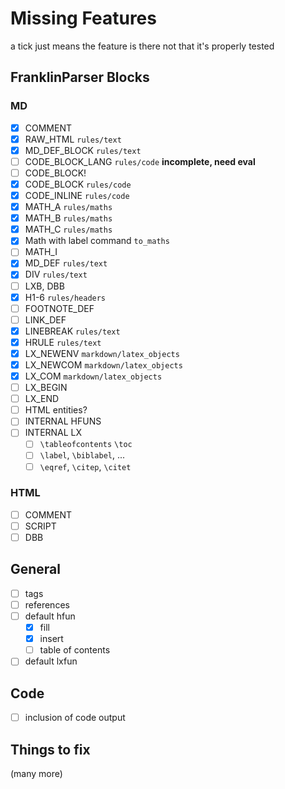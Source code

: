 # Missing Features

a tick just means the feature is there not that it's properly tested

## FranklinParser Blocks

### MD

* [x] COMMENT
* [x] RAW_HTML `rules/text`
* [x] MD_DEF_BLOCK `rules/text`
* [ ] CODE_BLOCK_LANG `rules/code` **incomplete, need eval**
* [ ] CODE_BLOCK!
* [x] CODE_BLOCK `rules/code`
* [x] CODE_INLINE `rules/code`
* [x] MATH_A `rules/maths`
* [x] MATH_B `rules/maths`
* [x] MATH_C `rules/maths`
* [x] Math with label command `to_maths`
* [ ] MATH_I
* [x] MD_DEF `rules/text`
* [x] DIV `rules/text`
* [ ] LXB, DBB
* [x] H1-6 `rules/headers`
* [ ] FOOTNOTE_DEF
* [ ] LINK_DEF
* [x] LINEBREAK `rules/text`
* [x] HRULE `rules/text`
* [x] LX_NEWENV `markdown/latex_objects`
* [x] LX_NEWCOM `markdown/latex_objects`
* [x] LX_COM `markdown/latex_objects`
* [ ] LX_BEGIN
* [ ] LX_END
* [ ] HTML entities?
* [ ] INTERNAL HFUNS
* [ ] INTERNAL LX
  * [ ] `\tableofcontents` `\toc`
  * [ ] `\label`, `\biblabel`, ...
  * [ ] `\eqref`, `\citep`, `\citet`

### HTML

* [ ] COMMENT
* [ ] SCRIPT
* [ ] DBB

## General

* [ ] tags
* [ ] references
* [ ] default hfun
  * [x] fill
  * [x] insert
  * [ ] table of contents
* [ ] default lxfun

## Code

* [ ] inclusion of code output

## Things to fix


(many more)
